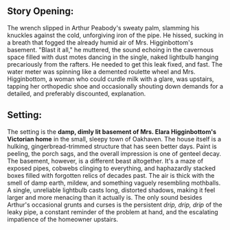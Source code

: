 ## Story Opening:

The wrench slipped in Arthur Peabody's sweaty palm, slamming his knuckles against the cold, unforgiving iron of the pipe. He hissed, sucking in a breath that fogged the already humid air of Mrs. Higginbottom's basement. "Blast it all," he muttered, the sound echoing in the cavernous space filled with dust motes dancing in the single, naked lightbulb hanging precariously from the rafters. He needed to get this leak fixed, and fast. The water meter was spinning like a demented roulette wheel and Mrs. Higginbottom, a woman who could curdle milk with a glare, was upstairs, tapping her orthopedic shoe and occasionally shouting down demands for a detailed, and preferably discounted, explanation.

## Setting:

The setting is the **damp, dimly lit basement of Mrs. Elara Higginbottom's Victorian home** in the small, sleepy town of Oakhaven. The house itself is a hulking, gingerbread-trimmed structure that has seen better days. Paint is peeling, the porch sags, and the overall impression is one of genteel decay. The basement, however, is a different beast altogether. It's a maze of exposed pipes, cobwebs clinging to everything, and haphazardly stacked boxes filled with forgotten relics of decades past. The air is thick with the smell of damp earth, mildew, and something vaguely resembling mothballs. A single, unreliable lightbulb casts long, distorted shadows, making it feel larger and more menacing than it actually is. The only sound besides Arthur's occasional grunts and curses is the persistent *drip, drip, drip* of the leaky pipe, a constant reminder of the problem at hand, and the escalating impatience of the homeowner upstairs.
